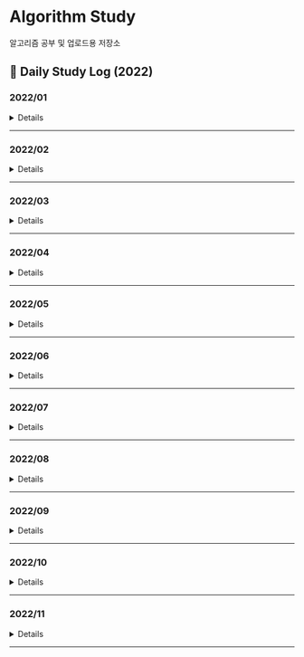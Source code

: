 # Algorithm Study
알고리즘 공부 및 업로드용 저장소

## 📖 Daily Study Log (2022)

### 2022/01
<details value="Details">
<summary>Details</summary>
<div markdown="1">

  |Date|#|Title|Solution|Remarks|
  |:---:|:---:|:---:|:---:|:---:|
  |22/01/01|PG|[여행경로](https://github.com/clap-0/algorithm_study/blob/main/Sources/Programmers/%EC%97%AC%ED%96%89%EA%B2%BD%EB%A1%9C.cpp)|DFS||
  |22/01/02|BOJ 2470|[두 용액](https://github.com/clap-0/algorithm_study/blob/main/Sources/BOJ/2470_%EB%91%90%EC%9A%A9%EC%95%A1.cpp)|이분탐색/투포인터||
  |22/01/03|BOJ 1939|[중량제한](https://github.com/clap-0/algorithm_study/blob/main/Sources/BOJ/1939_%EC%A4%91%EB%9F%89%EC%A0%9C%ED%95%9C.cpp)|다익스트라|유니온파인드 알고리즘으로도 해결 가능|
  |22/01/04|BOJ 3020|[개똥벌레](https://github.com/clap-0/algorithm_study/blob/main/Sources/BOJ/3020_%EA%B0%9C%EB%98%A5%EB%B2%8C%EB%A0%88.cpp)|구간합||
  |22/01/05|BOJ 12015|[가장 긴 증가하는 부분 수열 2](https://github.com/clap-0/algorithm_study/blob/main/Sources/BOJ/12015_%EA%B0%80%EC%9E%A5%EA%B8%B4%EC%A6%9D%EA%B0%80%ED%95%98%EB%8A%94%EB%B6%80%EB%B6%84%EC%88%98%EC%97%B42.cpp)|이분탐색||
  |22/01/06|BOJ 16564|[히오스 프로게이머](https://github.com/clap-0/algorithm_study/blob/main/Sources/BOJ/16564_%ED%9E%88%EC%98%A4%EC%8A%A4%ED%94%84%EB%A1%9C%EA%B2%8C%EC%9D%B4%EB%A8%B8.cpp)|이분탐색||
  |22/01/07|BOJ 3079|[입국심사](https://github.com/clap-0/algorithm_study/blob/main/Sources/BOJ/3079_%EC%9E%85%EA%B5%AD%EC%8B%AC%EC%82%AC.cpp)|이분탐색||
  |22/01/08|PG|[입국심사](https://github.com/clap-0/algorithm_study/blob/main/Sources/Programmers/%EC%9E%85%EA%B5%AD%EC%8B%AC%EC%82%AC.cpp)|이분탐색||
  |22/01/09|BOJ 1072|[게임](https://github.com/clap-0/algorithm_study/blob/main/Sources/BOJ/1072_%EA%B2%8C%EC%9E%84.cpp)|이분탐색||
  |22/01/10|BOJ 1253|[좋다](https://github.com/clap-0/algorithm_study/blob/main/Sources/BOJ/1253_%EC%A2%8B%EB%8B%A4.cpp)|투포인터||
  |22/01/11|BOJ 2022|[사다리](https://github.com/clap-0/algorithm_study/blob/main/Sources/BOJ/2022_%EC%82%AC%EB%8B%A4%EB%A6%AC.cpp)|이분탐색||
  |22/01/12|BOJ 3896|[소수 사이 수열](https://github.com/clap-0/algorithm_study/blob/main/Sources/BOJ/3896_%EC%86%8C%EC%88%98%EC%82%AC%EC%9D%B4%EC%88%98%EC%97%B4.cpp)|소수판별/이분탐색||
  |22/01/13|BOJ 2866|[문자열 잘라내기](https://github.com/clap-0/algorithm_study/blob/main/Sources/BOJ/2866_%EB%AC%B8%EC%9E%90%EC%97%B4%EC%9E%98%EB%9D%BC%EB%82%B4%EA%B8%B0.cpp)|정렬/문자열||
  |22/01/14|BOJ 11687|[팩토리얼 0의 개수](https://github.com/clap-0/algorithm_study/blob/main/Sources/BOJ/11687_%ED%8C%A9%ED%86%A0%EB%A6%AC%EC%96%BC0%EC%9D%98%EA%B0%9C%EC%88%98.cpp)|이분탐색/수학||
  |22/01/15|BOJ 18114|[블랙 프라이데이](https://github.com/clap-0/algorithm_study/blob/main/Sources/BOJ/18114_%EB%B8%94%EB%9E%99%ED%94%84%EB%9D%BC%EC%9D%B4%EB%8D%B0%EC%9D%B4.cpp)|이분탐색/브루트포스||
  |22/01/16|BOJ 9024|[두 수의 합](https://github.com/clap-0/algorithm_study/blob/main/Sources/BOJ/9024_%EB%91%90%EC%88%98%EC%9D%98%ED%95%A9.cpp)|투포인터||
  |22/01/17|BOJ 17179|[케이크 자르기](https://github.com/clap-0/algorithm_study/blob/main/Sources/BOJ/17179_%EC%BC%80%EC%9D%B4%ED%81%AC%EC%9E%90%EB%A5%B4%EA%B8%B0.cpp)|이분탐색/그리디||
  |22/01/18|BOJ 5710|[전기 요금](https://github.com/clap-0/algorithm_study/blob/main/Sources/BOJ/5710_%EC%A0%84%EA%B8%B0%EC%9A%94%EA%B8%88.cpp)|이분탐색/수학||
  |22/01/19|BOJ 14746|[Closest Pair](https://github.com/clap-0/algorithm_study/blob/main/Sources/BOJ/14746_ClosestPair.cpp)|투포인터||
  |22/01/20|PG|[징검다리](https://github.com/clap-0/algorithm_study/blob/main/Sources/Programmers/%EC%A7%95%EA%B2%80%EB%8B%A4%EB%A6%AC.cpp)|이분탐색/그리디|BOJ 17179와 유사한 문제|
  |22/01/21|PG|[가장 먼 노드](https://github.com/clap-0/algorithm_study/blob/main/Sources/Programmers/%EA%B0%80%EC%9E%A5%EB%A8%BC%EB%85%B8%EB%93%9C.cpp)|그래프/BFS||
  |22/01/22|BOJ 14716|[현수막](https://github.com/clap-0/algorithm_study/blob/main/Sources/BOJ/14716_%ED%98%84%EC%88%98%EB%A7%89.cpp)|DFS||
  |22/01/23|BOJ 2668|[숫자고르기](https://github.com/clap-0/algorithm_study/blob/main/Sources/BOJ/2668_%EC%88%AB%EC%9E%90%EA%B3%A0%EB%A5%B4%EA%B8%B0.cpp)|그래프/DFS|DFS로 사이클찾기|
  |22/01/24|PG|[순위](https://github.com/clap-0/algorithm_study/blob/main/Sources/Programmers/%EC%88%9C%EC%9C%84.cpp)|플로이드||
  |22/01/25|BOJ 1806|[부분합](https://github.com/clap-0/algorithm_study/blob/main/Sources/BOJ/1806_%EB%B6%80%EB%B6%84%ED%95%A9.cpp)|투포인터||
  |22/01/26|BOJ 19598|[최소 회의실 개수](https://github.com/clap-0/algorithm_study/blob/main/Sources/BOJ/19598_%EC%B5%9C%EC%86%8C%ED%9A%8C%EC%9D%98%EC%8B%A4%EA%B0%9C%EC%88%98.cpp)|그리디/우선순위큐||
  |22/01/27|BOJ 19640|[화장실의 규칙](https://github.com/clap-0/algorithm_study/blob/main/Sources/BOJ/19640_%ED%99%94%EC%9E%A5%EC%8B%A4%EC%9D%98%EA%B7%9C%EC%B9%99.cpp)|우선순위큐||
  |22/01/28|BOJ 22252|[정보 상인 호석](https://github.com/clap-0/algorithm_study/blob/main/Sources/BOJ/22252_%EC%A0%95%EB%B3%B4%EC%83%81%EC%9D%B8%ED%98%B8%EC%84%9D.cpp)|우선순위큐/해시||
  |22/01/29|BOJ 13975|[파일 합치기3](https://github.com/clap-0/algorithm_study/blob/main/Sources/BOJ/13975_%ED%8C%8C%EC%9D%BC%ED%95%A9%EC%B9%98%EA%B8%B03.cpp)|그리디/우선순위큐||
  |22/01/30|BOJ 14698|[전생했더니 슬라임 연구자였던 건에 대하여 (Hard)](https://github.com/clap-0/algorithm_study/blob/main/Sources/BOJ/14698_%EC%A0%84%EC%83%9D%ED%96%88%EB%8D%94%EB%8B%88%EC%8A%AC%EB%9D%BC%EC%9E%84%20%EC%97%B0%EA%B5%AC%EC%9E%90%EC%98%80%EB%8D%98%EA%B1%B4%EC%97%90%EB%8C%80%ED%95%98%EC%97%AC(Hard).cpp)|그리디/우선순위큐||
  |22/01/31|BOJ 14888|[연산자 끼워넣기](https://github.com/clap-0/algorithm_study/blob/main/Sources/BOJ/14888_%EC%97%B0%EC%82%B0%EC%9E%90%EB%81%BC%EC%9B%8C%EB%84%A3%EA%B8%B0.cpp)|브루트포스/백트래킹||

</div>
</details>

---

### 2022/02
<details value="Details">
  <summary>Details</summary>
  <div markdown="1">
    
  |Date|#|Title|Solution|Remarks|
  |:---:|:---:|:---:|:---:|:---:|
  |22/02/01|BOJ 2502|[떡 먹는 호랑이](https://github.com/clap-0/algorithm_study/blob/main/Sources/BOJ/2502_%EB%96%A1%EB%A8%B9%EB%8A%94%ED%98%B8%EB%9E%91%EC%9D%B4.cpp)|브루트포스||
  |22/02/02|BOJ 19638|[센티와 마법의 뿅망치](https://github.com/clap-0/algorithm_study/blob/main/Sources/BOJ/19638_%EC%84%BC%ED%8B%B0%EC%99%80%EB%A7%88%EB%B2%95%EC%9D%98%EB%BF%85%EB%A7%9D%EC%B9%98.cpp)|우선순위큐||
  |22/02/03|PG|[이중우선순위큐](https://github.com/clap-0/algorithm_study/blob/main/Sources/Programmers/%EC%9D%B4%EC%A4%91%EC%9A%B0%EC%84%A0%EC%88%9C%EC%9C%84%ED%81%90.cpp)|우선순위큐||
  |22/02/04|PG|[소수 찾기](https://github.com/clap-0/algorithm_study/blob/main/Sources/Programmers/%EC%86%8C%EC%88%98%EC%B0%BE%EA%B8%B0.cpp)|브루트포스/소수판별||
  |22/02/05|BOJ 1041|[주사위](https://github.com/clap-0/algorithm_study/blob/main/Sources/BOJ/1041_%EC%A3%BC%EC%82%AC%EC%9C%84.cpp)|수학/그리디||
  |22/02/06|BOJ 12904|[A와 B](https://github.com/clap-0/algorithm_study/blob/main/Sources/BOJ/12904_A%EC%99%80B.cpp)|그리디||
  |22/02/07|BOJ 6087|[레이저 통신](https://github.com/clap-0/algorithm_study/blob/main/Sources/BOJ/6087_%EB%A0%88%EC%9D%B4%EC%A0%80%ED%86%B5%EC%8B%A0.cpp)|다익스트라||
  |22/02/08|BOJ 2042|[구간 합 구하기](https://github.com/clap-0/algorithm_study/blob/main/Sources/BOJ/2042_%EA%B5%AC%EA%B0%84%ED%95%A9%EA%B5%AC%ED%95%98%EA%B8%B0.cpp)|세그먼트 트리/펜윅 트리|*Updated*|
  |22/02/09|BOJ 15824|[너 봄에는 캡사이신이 맛있단다](https://github.com/clap-0/algorithm_study/blob/main/Sources/BOJ/15824_%EB%84%88%EB%B4%84%EC%97%90%EB%8A%94%EC%BA%A1%EC%82%AC%EC%9D%B4%EC%8B%A0%EC%9D%B4%EB%A7%9B%EC%9E%88%EB%8B%A8%EB%8B%A4.cpp)|수학/분할정복|⭐|
  |22/02/10|BOJ 1325|[효율적인 해킹](https://github.com/clap-0/algorithm_study/blob/main/Sources/BOJ/1325_%ED%9A%A8%EC%9C%A8%EC%A0%81%EC%9D%B8%ED%95%B4%ED%82%B9.cpp)|DFS||
  |22/02/11|BOJ 5430|[AC](https://github.com/clap-0/algorithm_study/blob/main/Sources/BOJ/5430_AC.cpp)|구현/덱||
  |22/02/12|BOJ 3015|[오아시스 재결합](https://github.com/clap-0/algorithm_study/blob/main/Sources/BOJ/3015_%EC%98%A4%EC%95%84%EC%8B%9C%EC%8A%A4%EC%9E%AC%EA%B2%B0%ED%95%A9.cpp)|스택||
  |22/02/13|BOJ 2170|[선 긋기](https://github.com/clap-0/algorithm_study/blob/main/Sources/BOJ/2170_%EC%84%A0%EA%B8%8B%EA%B8%B0.cpp)|스위핑/정렬||
  |22/02/14|BOJ 13334|[철로](https://github.com/clap-0/algorithm_study/blob/main/Sources/BOJ/13334_%EC%B2%A0%EB%A1%9C.cpp)|스위핑/우선순위큐||
  |22/02/15|BOJ 17619|[개구리 점프](https://github.com/clap-0/algorithm_study/blob/main/Sources/BOJ/17619_%EA%B0%9C%EA%B5%AC%EB%A6%AC%EC%A0%90%ED%94%84.cpp)|스위핑/유니온파인드||
  |22/02/16|BOJ 15922|[아우으 우아으이야!!](https://github.com/clap-0/algorithm_study/blob/main/Sources/BOJ/15922_%EC%95%84%EC%9A%B0%EC%9C%BC%EC%9A%B0%EC%95%84%EC%9C%BC%EC%9D%B4%EC%95%BC!!.cpp)|스위핑||
  |22/02/17|BOJ 1758|[알바생 강호](https://github.com/clap-0/algorithm_study/blob/main/Sources/BOJ/1758_%EC%95%8C%EB%B0%94%EC%83%9D%EA%B0%95%ED%98%B8.cpp)|그리디||
  |22/02/18|BOJ 2836|[수상 택시](https://github.com/clap-0/algorithm_study/blob/main/Sources/BOJ/2836_%EC%88%98%EC%83%81%ED%83%9D%EC%8B%9C.cpp)|스위핑||
  |22/02/19|BOJ 1448|[삼각형 만들기](https://github.com/clap-0/algorithm_study/blob/main/Sources/BOJ/1448_%EC%82%BC%EA%B0%81%ED%98%95%EB%A7%8C%EB%93%A4%EA%B8%B0.cpp)|그리디/수학||
  |22/02/20|BOJ 5419|[북서풍](https://github.com/clap-0/algorithm_study/blob/main/Sources/BOJ/5419_%EB%B6%81%EC%84%9C%ED%92%8D.cpp)|스위핑/펜윅트리||
  |22/02/21|BOJ 2011|[암호코드](https://github.com/clap-0/algorithm_study/blob/main/Sources/BOJ/2011_%EC%95%94%ED%98%B8%EC%BD%94%EB%93%9C.cpp)|DP||
  |22/02/22|BOJ 2533|[사회망 서비스(SNS)](https://github.com/clap-0/algorithm_study/blob/main/Sources/BOJ/2533_%EC%82%AC%ED%9A%8C%EB%A7%9D%EC%84%9C%EB%B9%84%EC%8A%A4(SNS).cpp)|DP/DFS||
  |22/02/23|BOJ 15989|[1, 2, 3 더하기 4](https://github.com/clap-0/algorithm_study/blob/main/Sources/BOJ/15989_1%2C2%2C3%EB%8D%94%ED%95%98%EA%B8%B04.cpp)|DP||
  |22/02/24|BOJ 2655|[가장높은탑쌓기](https://github.com/clap-0/algorithm_study/blob/main/Sources/BOJ/2655_%EA%B0%80%EC%9E%A5%EB%86%92%EC%9D%80%ED%83%91%EC%8C%93%EA%B8%B0.cpp)|DP||
  |22/02/25|BOJ 2306|[유전자](https://github.com/clap-0/algorithm_study/blob/main/Sources/BOJ/2306_%EC%9C%A0%EC%A0%84%EC%9E%90.cpp)|DP||
  |22/02/26|BOJ 12996|[Acka](https://github.com/clap-0/algorithm_study/blob/main/Sources/BOJ/12996_Acka.cpp)|DP||
  |22/02/27|BOJ 1958|[LCS 3](https://github.com/clap-0/algorithm_study/blob/main/Sources/BOJ/1958_LCS3.cpp)|DP/문자열||
  |22/02/28|BOJ 2560|[짚신벌레](https://github.com/clap-0/algorithm_study/blob/main/Sources/BOJ/2560_%EC%A7%9A%EC%8B%A0%EB%B2%8C%EB%A0%88.cpp)|DP||
  
  </div>
</details>
  
---

### 2022/03
<details value="Details">
  <summary>Details</summary>
  <div markdown="1">
    
  |Date|#|Title|Solution|Remarks|
  |:--:|:--:|:--:|:--:|:--:|
  |22/03/01|BOJ 7579|[앱](https://github.com/clap-0/algorithm_study/blob/main/Sources/BOJ/7579_%EC%95%B1.cpp)|DP/Knapsack||
  |22/03/02|BOJ 14650|[걷다보니 신천역 삼 (Small)](https://github.com/clap-0/algorithm_study/blob/main/Sources/BOJ/14650_%EA%B1%B7%EB%8B%A4%EB%B3%B4%EB%8B%88%EC%8B%A0%EC%B2%9C%EC%97%AD%EC%82%BC(Small).cpp)|DP||
  |22/03/03|BOJ 2748|[피보나치 수 2](https://github.com/clap-0/algorithm_study/blob/main/Sources/BOJ/2748_%ED%94%BC%EB%B3%B4%EB%82%98%EC%B9%98%EC%88%982.cpp)|DP||
  |22/03/04|BOJ 16432|[떡장수와 호랑이](https://github.com/clap-0/algorithm_study/blob/main/Sources/BOJ/16432_%EB%96%A1%EC%9E%A5%EC%88%98%EC%99%80%ED%98%B8%EB%9E%91%EC%9D%B4.cpp)|DFS||
  |22/03/05|BOJ 2565|[전깃줄](https://github.com/clap-0/algorithm_study/blob/main/Sources/BOJ/2565_%EC%A0%84%EA%B9%83%EC%A4%84.cpp)|DP|LIS|
  |22/03/06|BOJ 14226|[이모티콘](https://github.com/clap-0/algorithm_study/blob/main/Sources/BOJ/14226_%EC%9D%B4%EB%AA%A8%ED%8B%B0%EC%BD%98.cpp)|BFS||
  |22/03/07|BOJ 13398|[연속합 2](https://github.com/clap-0/algorithm_study/blob/main/Sources/BOJ/13398_%EC%97%B0%EC%86%8D%ED%95%A92.cpp)|DP||
  |22/03/08|BOJ 10835|[카드게임](https://github.com/clap-0/algorithm_study/blob/main/Sources/BOJ/10835_%EC%B9%B4%EB%93%9C%EA%B2%8C%EC%9E%84.cpp)|DP||
  |22/03/09|BOJ 2240|[자두나무](https://github.com/clap-0/algorithm_study/blob/main/Sources/BOJ/2240_%EC%9E%90%EB%91%90%EB%82%98%EB%AC%B4.cpp)|DP||
  |22/03/10|BOJ 1720|[타일 코드](https://github.com/clap-0/algorithm_study/blob/main/Sources/BOJ/1720_%ED%83%80%EC%9D%BC%EC%BD%94%EB%93%9C.cpp)|DP||
  |22/03/11|BOJ 11689|[GCD(n, k) = 1](https://github.com/clap-0/algorithm_study/blob/main/Sources/BOJ/11689_GCD(n%2Ck)%3D1.cpp)|수학/소수판별|오일러 파이 함수|
  |22/03/12|BOJ 2295|[세 수의 합](https://github.com/clap-0/algorithm_study/blob/main/Sources/BOJ/2295_%EC%84%B8%EC%88%98%EC%9D%98%ED%95%A9.cpp)|MITM/이분탐색||
  |22/03/13|BOJ 2670|[연속부분최대곱](https://github.com/clap-0/algorithm_study/blob/main/Sources/BOJ/2670_%EC%97%B0%EC%86%8D%EB%B6%80%EB%B6%84%EC%B5%9C%EB%8C%80%EA%B3%B1.cpp)|DP||
  |22/03/14|BOJ 1208|[부분수열의 합 2](https://github.com/clap-0/algorithm_study/blob/main/Sources/BOJ/1208_%EB%B6%80%EB%B6%84%EC%88%98%EC%97%B4%EC%9D%98%ED%95%A92.cpp)|MITM||
  |22/03/15|BOJ 7453|[합이 0인 네 정수](https://github.com/clap-0/algorithm_study/blob/main/Sources/BOJ/7453_%ED%95%A9%EC%9D%B40%EC%9D%B8%EB%84%A4%EC%A0%95%EC%88%98.cpp)|MITM/이분탐색||
  |22/03/16|BOJ 11758|[CCW](https://github.com/clap-0/algorithm_study/blob/main/Sources/BOJ/11758_CCW.cpp)|기하학|CCW|
  |-|BOJ 2166|[다각형의 면적](https://github.com/clap-0/algorithm_study/blob/main/Sources/BOJ/2166_%EB%8B%A4%EA%B0%81%ED%98%95%EC%9D%98%EB%A9%B4%EC%A0%81.cpp)|기하학/다각형의 넓이|CCW|
  |22/03/17|BOJ 17386|[선분 교차 1](https://github.com/clap-0/algorithm_study/blob/main/Sources/BOJ/17386_%EC%84%A0%EB%B6%84%EA%B5%90%EC%B0%A81.cpp)|기하학|CCW|
  |22/03/18|BOJ 17387|[선분 교차 2](https://github.com/clap-0/algorithm_study/blob/main/Sources/BOJ/17387_%EC%84%A0%EB%B6%84%EA%B5%90%EC%B0%A82.cpp)|기하학|CCW|
  |22/03/19|BOJ 22953|[도도의 음식 준비](https://github.com/clap-0/algorithm_study/blob/main/Sources/BOJ/22953_%EB%8F%84%EB%8F%84%EC%9D%98%EC%9D%8C%EC%8B%9D%EC%A4%80%EB%B9%84.cpp)|이분탐색/백트래킹|Parametric Search|
  |22/03/20|BOJ 12738|[가장 긴 증가하는 부분 수열 3](https://github.com/clap-0/algorithm_study/blob/main/Sources/BOJ/12738_%EA%B0%80%EC%9E%A5%EA%B8%B4%EC%A6%9D%EA%B0%80%ED%95%98%EB%8A%94%EB%B6%80%EB%B6%84%EC%88%98%EC%97%B43.cpp)|이분탐색||
  |22/03/21|BOJ 9466|[텀 프로젝트](https://github.com/clap-0/algorithm_study/blob/main/Sources/BOJ/9466_%ED%85%80%ED%94%84%EB%A1%9C%EC%A0%9D%ED%8A%B8.cpp)|DFS/그래프||
  |22/03/23|BOJ 1644|[소수의 연속합](https://github.com/clap-0/algorithm_study/blob/main/Sources/BOJ/1644_%EC%86%8C%EC%88%98%EC%9D%98%EC%97%B0%EC%86%8D%ED%95%A9.cpp)|소수판별/투포인터||
  |22/03/24|BOJ 1007|[벡터 매칭](https://github.com/clap-0/algorithm_study/blob/main/Sources/BOJ/1007_%EB%B2%A1%ED%84%B0%EB%A7%A4%EC%B9%AD.cpp)|브루트포스/수학||
  |22/03/25|BOJ 2635|[수 이어가기](https://github.com/clap-0/algorithm_study/blob/main/Sources/BOJ/2635_%EC%88%98%EC%9D%B4%EC%96%B4%EA%B0%80%EA%B8%B0.cpp)|브루트포스||
  |22/03/26|BOJ 4673|[셀프 넘버](https://github.com/clap-0/algorithm_study/blob/main/Sources/BOJ/4673_%EC%85%80%ED%94%84%EB%84%98%EB%B2%84.cpp)|브루트포스||
  |22/03/27|BOJ 9527|[1의 개수 세기](https://github.com/clap-0/algorithm_study/blob/main/Sources/BOJ/9527_1%EC%9D%98%EA%B0%9C%EC%88%98%EC%84%B8%EA%B8%B0.cpp)|수학/누적합||
  |22/03/28|BOJ 15652|[N과 M (4)](https://github.com/clap-0/algorithm_study/blob/main/Sources/BOJ/15652_N%EA%B3%BCM(4).cpp)|백트래킹||
  |22/03/29|BOJ 16946|[벽 부수고 이동하기 4](https://github.com/clap-0/algorithm_study/blob/main/Sources/BOJ/16946_%EB%B2%BD%EB%B6%80%EC%88%98%EA%B3%A0%EC%9D%B4%EB%8F%99%ED%95%98%EA%B8%B04.cpp)|유니온파인드/그래프||
  |22/03/30|BOJ 20149|[선분 교차 3](https://github.com/clap-0/algorithm_study/blob/main/Sources/BOJ/20149_%EC%84%A0%EB%B6%84%EA%B5%90%EC%B0%A83.cpp)|기하학|CCW|
  |22/03/31|BOJ 14284|[간선 이어가기 2](https://github.com/clap-0/algorithm_study/blob/main/Sources/BOJ/14284_%EA%B0%84%EC%84%A0%EC%9D%B4%EC%96%B4%EA%B0%80%EA%B8%B02.cpp)|다익스트라||
  
    
  </div>
</details>
  
---

### 2022/04
<details value="Details">
  <summary>Details</summary>
  <div markdown="1">
    
  |Date|#|Title|Solution|Remarks|
  |:--:|:--:|:--:|:--:|:--:|
  |22/04/01|BOJ 1495|[기타리스트](https://github.com/clap-0/algorithm_study/blob/main/Sources/BOJ/1495_%EA%B8%B0%ED%83%80%EB%A6%AC%EC%8A%A4%ED%8A%B8.cpp)|DP||
  |22/04/02|BOJ 1038|[감소하는 수](https://github.com/clap-0/algorithm_study/blob/main/Sources/BOJ/1038_%EA%B0%90%EC%86%8C%ED%95%98%EB%8A%94%EC%88%98.cpp)|브루트포스||
  |22/04/03|BOJ 1662|[압축](https://github.com/clap-0/algorithm_study/blob/main/Sources/BOJ/1662_%EC%95%95%EC%B6%95.cpp)|구현/재귀||
  |22/04/04|BOJ 1507|[궁금한 민호](https://github.com/clap-0/algorithm_study/blob/main/Sources/BOJ/1507_%EA%B6%81%EA%B8%88%ED%95%9C%EB%AF%BC%ED%98%B8.cpp)|플로이드||
  |22/04/05|BOJ 11437|[LCA](https://github.com/clap-0/algorithm_study/blob/main/Sources/BOJ/11437_LCA.cpp)|트리/DP/희소 배열|LCA|
  |22/04/06|BOJ 1761|[정점들의 거리](https://github.com/clap-0/algorithm_study/blob/main/Sources/BOJ/1761_%EC%A0%95%EC%A0%90%EB%93%A4%EC%9D%98%EA%B1%B0%EB%A6%AC.cpp)|트리/DP/희소 배열|LCA|
  |22/04/07|BOJ 11438|[LCA 2](https://github.com/clap-0/algorithm_study/blob/main/Sources/BOJ/11438_LCA2.cpp)|트리/DP/희소 배열|LCA|
  |22/04/08|BOJ 4354|[문자열 제곱](https://github.com/clap-0/algorithm_study/blob/main/Sources/BOJ/4354_%EB%AC%B8%EC%9E%90%EC%97%B4%EC%A0%9C%EA%B3%B1.cpp)|KMP||
  |22/04/09|BOJ 16916|[부분 문자열](https://github.com/clap-0/algorithm_study/blob/main/Sources/BOJ/16916_%EB%B6%80%EB%B6%84%EB%AC%B8%EC%9E%90%EC%97%B4.cpp)|KMP||
  |22/04/10|BOJ 3176|[도로 네트워크](https://github.com/clap-0/algorithm_study/blob/main/Sources/BOJ/3176_%EB%8F%84%EB%A1%9C%EB%84%A4%ED%8A%B8%EC%9B%8C%ED%81%AC.cpp)|트리/DP/희소 배열|LCA|
  |22/04/11|BOJ 1305|[광고](https://github.com/clap-0/algorithm_study/blob/main/Sources/BOJ/1305_%EA%B4%91%EA%B3%A0.cpp)|KMP||
  |22/04/12|BOJ 1774|[우주신과의 교감](https://github.com/clap-0/algorithm_study/blob/main/Sources/BOJ/1774_%EC%9A%B0%EC%A3%BC%EC%8B%A0%EA%B3%BC%EC%9D%98%EA%B5%90%EA%B0%90.cpp)|MST||
  |22/04/13|BOJ 11585|[속타는 저녁 메뉴](https://github.com/clap-0/algorithm_study/blob/main/Sources/BOJ/11585_%EC%86%8D%ED%83%80%EB%8A%94%EC%A0%80%EB%85%81%EB%A9%94%EB%89%B4.cpp)|KMP||
  |22/04/14|BOJ 2230|[수 고르기](https://github.com/clap-0/algorithm_study/blob/main/Sources/BOJ/2230_%EC%88%98%EA%B3%A0%EB%A5%B4%EA%B8%B0.cpp)|투포인터||
  |22/04/15|BOJ 2436|[공약수](https://github.com/clap-0/algorithm_study/blob/main/Sources/BOJ/2436_%EA%B3%B5%EC%95%BD%EC%88%98.cpp)|브루트포스/유클리드 호제법||
  |22/04/16|BOJ 17425|[약수의 합](https://github.com/clap-0/algorithm_study/blob/main/Sources/BOJ/17425_%EC%95%BD%EC%88%98%EC%9D%98%ED%95%A9.cpp)|누적합/에라토스테네스의 체||
  |22/04/17|BOJ 17298|[오큰수](https://github.com/clap-0/algorithm_study/blob/main/Sources/BOJ/17298_%EC%98%A4%ED%81%B0%EC%88%98.cpp)|스택||
  |22/04/18|BOJ 12104|[순환 순열](https://github.com/clap-0/algorithm_study/blob/main/Sources/BOJ/12104_%EC%88%9C%ED%99%98%EC%88%9C%EC%97%B4.cpp)|KMP||
  |22/04/19|BOJ 16900|[이름 정하기](https://github.com/clap-0/algorithm_study/blob/main/Sources/BOJ/16900_%EC%9D%B4%EB%A6%84%EC%A0%95%ED%95%98%EA%B8%B0.cpp)|KMP||
  |22/04/20|BOJ 16570|[앞뒤가 맞는 수열](https://github.com/clap-0/algorithm_study/blob/main/Sources/BOJ/16570_%EC%95%9E%EB%92%A4%EA%B0%80%EB%A7%9E%EB%8A%94%EC%88%98%EC%97%B4.cpp)|KMP||
  |22/04/21|BOJ 1052|[물병](https://github.com/clap-0/algorithm_study/blob/main/Sources/BOJ/1052_%EB%AC%BC%EB%B3%91.cpp)|비트마스킹/그리디||
  |22/04/22|BOJ 10973|[이전 순열](https://github.com/clap-0/algorithm_study/blob/main/Sources/BOJ/10973_%EC%9D%B4%EC%A0%84%EC%88%9C%EC%97%B4.cpp)|구현||
  |22/04/23|BOJ 17413|[단어 뒤집기 2](https://github.com/clap-0/algorithm_study/blob/main/Sources/BOJ/17413_%EB%8B%A8%EC%96%B4%EB%92%A4%EC%A7%91%EA%B8%B02.cpp)|구현/스택||
  |22/04/24|BOJ 18111|[마인크래프트](https://github.com/clap-0/algorithm_study/blob/main/Sources/BOJ/18111_%EB%A7%88%EC%9D%B8%ED%81%AC%EB%9E%98%ED%94%84%ED%8A%B8.cpp)|구현/누적합||
  |22/04/25|BOJ 2902|[KMP는 왜 KMP일까?](https://github.com/clap-0/algorithm_study/blob/main/Sources/BOJ/2902_KMP%EB%8A%94%EC%99%9CKMP%EC%9D%BC%EA%B9%8C%3F.cpp)|구현||
  |22/04/26|BOJ 2581|[소수](https://github.com/clap-0/algorithm_study/blob/main/Sources/BOJ/2581_%EC%86%8C%EC%88%98.cpp)|소수판별||
  |22/04/27|BOJ 10926|[??!](https://github.com/clap-0/algorithm_study/blob/main/Sources/BOJ/10926_%3F%3F!.cpp)|구현||
  |22/04/28|BOJ 1063|[킹](https://github.com/clap-0/algorithm_study/blob/main/Sources/BOJ/1063_%ED%82%B9.cpp)|구현||
  |22/04/29|BOJ 2098|[외판원 순회](https://github.com/clap-0/algorithm_study/blob/main/Sources/BOJ/2098_%EC%99%B8%ED%8C%90%EC%9B%90%EC%88%9C%ED%9A%8C.cpp)|DP/비트마스킹||
  |22/04/30|BOJ 1562|[계단 수](https://github.com/clap-0/algorithm_study/blob/main/Sources/BOJ/1562_%EA%B3%84%EB%8B%A8%EC%88%98.cpp)|DP/비트마스킹||
    
  </div>
</details>

---

### 2022/05
<details value="Details">
  <summary>Details</summary>
  <div markdown="1">
    
  |Date|#|Title|Solution|Remarks|
  |:--:|:--:|:--:|:--:|:--:|
  |22/05/01|BOJ 15658|[연산자 끼워넣기 (2)](https://github.com/clap-0/algorithm_study/blob/main/Sources/BOJ/15658_%EC%97%B0%EC%82%B0%EC%9E%90%EB%81%BC%EC%9B%8C%EB%84%A3%EA%B8%B0(2).cpp)|구현/백트래킹||
  |22/05/02|BOJ 1102|[발전소](https://github.com/clap-0/algorithm_study/blob/main/Sources/BOJ/1102_%EB%B0%9C%EC%A0%84%EC%86%8C.cpp)|DP/비트마스킹||
  |22/05/03|BOJ 1029|[그림 교환](https://github.com/clap-0/algorithm_study/blob/main/Sources/BOJ/1029_%EA%B7%B8%EB%A6%BC%EA%B5%90%ED%99%98.cpp)|DP/비트마스킹||
  |22/05/04|BOJ 16991|[외판원 순회 3](https://github.com/clap-0/algorithm_study/blob/main/Sources/BOJ/16991_%EC%99%B8%ED%8C%90%EC%9B%90%EC%88%9C%ED%9A%8C3.cpp)|DP/비트마스킹||
  |22/05/05|BOJ 2320|[끝말잇기](https://github.com/clap-0/algorithm_study/blob/main/Sources/BOJ/2320_%EB%81%9D%EB%A7%90%EC%9E%87%EA%B8%B0.cpp)|DP/비트마스킹||
  |22/05/06|BOJ 1918|[후위 표기식](https://github.com/clap-0/algorithm_study/blob/main/Sources/BOJ/1918_%ED%9B%84%EC%9C%84%ED%91%9C%EA%B8%B0%EC%8B%9D.cpp)|스택||
  |22/05/07|BOJ 11444|[피보나치 수 6](https://github.com/clap-0/algorithm_study/blob/main/Sources/BOJ/11444_%ED%94%BC%EB%B3%B4%EB%82%98%EC%B9%98%EC%88%986.cpp)|수학/분할정복||
  |22/05/08|BOJ 2156|[포도주 시식](https://github.com/clap-0/algorithm_study/blob/main/Sources/BOJ/2156_%ED%8F%AC%EB%8F%84%EC%A3%BC%EC%8B%9C%EC%8B%9D.cpp)|DP||
  |22/05/09|BOJ 15657|[N과 M (8)](https://github.com/clap-0/algorithm_study/blob/main/Sources/BOJ/15657_N%EA%B3%BCM(8).cpp)|백트래킹||
  |22/05/10|BOJ 15663|[N과 M (9)](https://github.com/clap-0/algorithm_study/blob/main/Sources/BOJ/15663_N%EA%B3%BCM(9).cpp)|백트래킹||
  |22/05/11|BOJ 15666|[N과 M (12)](https://github.com/clap-0/algorithm_study/blob/main/Sources/BOJ/15666_N%EA%B3%BCM(12).cpp)|백트래킹||
  |22/05/12|BOJ 1311|[할 일 정하기 1](https://github.com/clap-0/algorithm_study/blob/main/Sources/BOJ/1311_%ED%95%A0%EC%9D%BC%EC%A0%95%ED%95%98%EA%B8%B01.cpp)|DP/비트마스킹||
  |22/05/13|BOJ 1043|[거짓말](https://github.com/clap-0/algorithm_study/blob/main/Sources/BOJ/1043_%EA%B1%B0%EC%A7%93%EB%A7%90.cpp)|유니온파인드||
  |22/05/14|BOJ 18870|[좌표 압축](https://github.com/clap-0/algorithm_study/blob/main/Sources/BOJ/18870_%EC%A2%8C%ED%91%9C%EC%95%95%EC%B6%95.cpp)|정렬/좌표압축||
  |22/05/15|BOJ 1676|[팩토리얼 0의 개수](https://github.com/clap-0/algorithm_study/blob/main/Sources/BOJ/1676_%ED%8C%A9%ED%86%A0%EB%A6%AC%EC%96%BC0%EC%9D%98%EA%B0%9C%EC%88%98.cpp)|수학||
  |22/05/16|BOJ 5525|[IOIOI](https://github.com/clap-0/algorithm_study/blob/main/Sources/BOJ/5525_IOIOI.cpp)|구현||
  |22/05/17|BOJ 17352|[여러분의 다리가 되어 드리겠습니다!](https://github.com/clap-0/algorithm_study/blob/main/Sources/BOJ/17352_%EC%97%AC%EB%9F%AC%EB%B6%84%EC%9D%98%EB%8B%A4%EB%A6%AC%EA%B0%80%EB%90%98%EC%96%B4%EB%93%9C%EB%A6%AC%EA%B2%A0%EC%8A%B5%EB%8B%88%EB%8B%A4!.cpp)|유니온파인드||
  |22/05/18|BOJ 9372|[상근이의 여행](https://github.com/clap-0/algorithm_study/blob/main/Sources/BOJ/9372_%EC%83%81%EA%B7%BC%EC%9D%B4%EC%9D%98%EC%97%AC%ED%96%89.cpp)|트리||
  |22/05/19|BOJ 2580|[스도쿠](https://github.com/clap-0/algorithm_study/blob/main/Sources/BOJ/2580_%EC%8A%A4%EB%8F%84%EC%BF%A0.cpp)|백트래킹||
  |22/05/20|BOJ 9934|[완전 이진 트리](https://github.com/clap-0/algorithm_study/blob/main/Sources/BOJ/9934_%EC%99%84%EC%A0%84%EC%9D%B4%EC%A7%84%ED%8A%B8%EB%A6%AC.cpp)|트리/재귀||
  |22/05/21|BOJ 2250|[트리의 높이와 너비](https://github.com/clap-0/algorithm_study/blob/main/Sources/BOJ/2250_%ED%8A%B8%EB%A6%AC%EC%9D%98%EB%86%92%EC%9D%B4%EC%99%80%EB%84%88%EB%B9%84.cpp)|트리/DFS||
  |22/05/22|BOJ 3584|[가장 가까운 공통 조상](https://github.com/clap-0/algorithm_study/blob/main/Sources/BOJ/3584_%EA%B0%80%EC%9E%A5%EA%B0%80%EA%B9%8C%EC%9A%B4%EA%B3%B5%ED%86%B5%EC%A1%B0%EC%83%81.cpp)|트리/DP/희소배열|LCA|
  |22/05/23|BOJ 4256|[트리](https://github.com/clap-0/algorithm_study/blob/main/Sources/BOJ/4256_%ED%8A%B8%EB%A6%AC.cpp)|트리/재귀/분할정복||
  |22/05/24|BOJ 13325|[이진 트리](https://github.com/clap-0/algorithm_study/blob/main/Sources/BOJ/13325_%EC%9D%B4%EC%A7%84%ED%8A%B8%EB%A6%AC.cpp)|트리/DFS||
  |22/05/25|BOJ 2957|[이진 탐색 트리](https://github.com/clap-0/algorithm_study/blob/main/Sources/BOJ/2957_%EC%9D%B4%EC%A7%84%ED%83%90%EC%83%89%ED%8A%B8%EB%A6%AC.cpp)|트리/맵||
  |22/05/26|BOJ 20364|[부동산 다툼](https://github.com/clap-0/algorithm_study/blob/main/Sources/BOJ/20364_%EB%B6%80%EB%8F%99%EC%82%B0%EB%8B%A4%ED%88%BC.cpp)|트리||
  |22/05/27|BOJ 3665|[최종 순위](https://github.com/clap-0/algorithm_study/blob/main/Sources/BOJ/3665_%EC%B5%9C%EC%A2%85%EC%88%9C%EC%9C%84.cpp)|위상정렬/그래프||
  |22/05/28|BOJ 2004|[조합 0의 개수](https://github.com/clap-0/algorithm_study/blob/main/Sources/BOJ/2004_%EC%A1%B0%ED%95%A90%EC%9D%98%EA%B0%9C%EC%88%98.cpp)|수학/정수론||
  |22/05/29|BOJ 1535|[안녕](https://github.com/clap-0/algorithm_study/blob/main/Sources/BOJ/1535_%EC%95%88%EB%85%95.cpp)|DP|Knapsack Problem|
  |22/05/30|BOJ 1431|[시리얼 번호](https://github.com/clap-0/algorithm_study/blob/main/Sources/BOJ/1431_%EC%8B%9C%EB%A6%AC%EC%96%BC%EB%B2%88%ED%98%B8.cpp)|정렬||
  |22/05/31|BOJ 1707|[이분 그래프](https://github.com/clap-0/algorithm_study/blob/main/Sources/BOJ/1707_%EC%9D%B4%EB%B6%84%EA%B7%B8%EB%9E%98%ED%94%84.cpp)|BFS||
  
    
  </div>
</details>

---

### 2022/06
<details value="Details">
  <summary>Details</summary>
  <div markdown="1">
    
  |Date|#|Title|Solution|Remarks|
  |:--:|:--:|:--:|:--:|:--:|
  |22/06/01|BOJ 13023|[ABCDE](https://github.com/clap-0/algorithm_study/blob/main/Sources/BOJ/13023_ABCDE.cpp)|DFS||
  |22/06/02|BOJ 22352|[항체 인식](https://github.com/clap-0/algorithm_study/blob/main/Sources/BOJ/22352_%ED%95%AD%EC%B2%B4%EC%9D%B8%EC%8B%9D.cpp)|DFS||
  |22/06/03|BOJ 11123|[양 한마리... 양 두마리...](https://github.com/clap-0/algorithm_study/blob/main/Sources/BOJ/11123_%EC%96%91%ED%95%9C%EB%A7%88%EB%A6%AC...%EC%96%91%EB%91%90%EB%A7%88%EB%A6%AC....cpp)|DFS||
  |22/06/04|BOJ 13265|[색칠하기](https://github.com/clap-0/algorithm_study/blob/main/Sources/BOJ/13265_%EC%83%89%EC%B9%A0%ED%95%98%EA%B8%B0.cpp)|BFS||
  |22/06/05|BOJ 1245|[농장 관리](https://github.com/clap-0/algorithm_study/blob/main/Sources/BOJ/1245_%EB%86%8D%EC%9E%A5%EA%B4%80%EB%A6%AC.cpp)|DFS||
  |22/06/06|BOJ 24479|[알고리즘 수업 - 깊이 우선 탐색 1](https://github.com/clap-0/algorithm_study/blob/main/Sources/BOJ/24479_%EC%95%8C%EA%B3%A0%EB%A6%AC%EC%A6%98%EC%88%98%EC%97%85-%EA%B9%8A%EC%9D%B4%EC%9A%B0%EC%84%A0%ED%83%90%EC%83%891.cpp)|DFS||
  |22/06/07|BOJ 17836|[공주님을 구해라!](https://github.com/clap-0/algorithm_study/blob/main/Sources/BOJ/17836_%EA%B3%B5%EC%A3%BC%EB%8B%98%EC%9D%84%EA%B5%AC%ED%95%B4%EB%9D%BC!.cpp)|BFS||
  |22/06/08|BOJ 2573|[빙산](https://github.com/clap-0/algorithm_study/blob/main/Sources/BOJ/2573_%EB%B9%99%EC%82%B0.cpp)|DFS||
  |22/06/09|BOJ 7511|[소셜 네트워킹 어플리케이션](https://github.com/clap-0/algorithm_study/blob/main/Sources/BOJ/7511_%EC%86%8C%EC%85%9C%EB%84%A4%ED%8A%B8%EC%9B%8C%ED%82%B9%EC%96%B4%ED%94%8C%EB%A6%AC%EC%BC%80%EC%9D%B4%EC%85%98.cpp)|유니온파인드||
  |22/06/10|BOJ 25285|[심준의 병역판정검사](https://github.com/clap-0/algorithm_study/blob/main/Sources/BOJ/25285_%EC%8B%AC%EC%A4%80%EC%9D%98%EB%B3%91%EC%97%AD%ED%8C%90%EC%A0%95%EA%B2%80%EC%82%AC.cpp)|구현/많은 조건 분기||
  |-|BOJ 25286|[11월 11일](https://github.com/clap-0/algorithm_study/blob/main/Sources/BOJ/25286_11%EC%9B%9411%EC%9D%BC.cpp)|구현||
  |-|BOJ 25287|[순열 정렬](https://github.com/clap-0/algorithm_study/blob/main/Sources/BOJ/25287_%EC%88%9C%EC%97%B4%EC%A0%95%EB%A0%AC.cpp)|그리디||
  |-|BOJ 25288|[영어 시험](https://github.com/clap-0/algorithm_study/blob/main/Sources/BOJ/25288_%EC%98%81%EC%96%B4%EC%8B%9C%ED%97%98.cpp)|애드혹/구현||
  |22/06/11|BOJ 1032|[명령 프롬프트](https://github.com/clap-0/algorithm_study/blob/main/Sources/BOJ/1032_%EB%AA%85%EB%A0%B9%ED%94%84%EB%A1%AC%ED%94%84%ED%8A%B8.cpp)|구현/문자열||
  |22/06/12|BOJ 12101|[1, 2, 3 더하기 2](https://github.com/clap-0/algorithm_study/blob/main/Sources/BOJ/12101_1%2C2%2C3%EB%8D%94%ED%95%98%EA%B8%B02.cpp)|브루트포스||
  |22/06/13|BOJ 10158|[개미](https://github.com/clap-0/algorithm_study/blob/main/Sources/BOJ/10158_%EA%B0%9C%EB%AF%B8.cpp)|애드혹/수학||
  |22/06/14|BOJ 15904|[UCPC는 무엇의 약자일까?](https://github.com/clap-0/algorithm_study/blob/main/Sources/BOJ/15904_UCPC%EB%8A%94%EB%AC%B4%EC%97%87%EC%9D%98%EC%95%BD%EC%9E%90%EC%9D%BC%EA%B9%8C%3F.cpp)|그리디||
  |22/06/15|BOJ 1106|[호텔](https://github.com/clap-0/algorithm_study/blob/main/Sources/BOJ/1106_%ED%98%B8%ED%85%94.cpp)|DP|Knapsack Problem|
  |22/06/16|BOJ 3067|[Coins](https://github.com/clap-0/algorithm_study/blob/main/Sources/BOJ/3067_Coins.cpp)|DP|Knapsack Problem|
  |22/06/17|BOJ 3933|[라그랑주의 네 제곱수 정리](https://github.com/clap-0/algorithm_study/blob/main/Sources/BOJ/3933_%EB%9D%BC%EA%B7%B8%EB%9E%91%EC%A3%BC%EC%9D%98%EB%84%A4%EC%A0%9C%EA%B3%B1%EC%88%98%EC%A0%95%EB%A6%AC.cpp)|DP|
  |22/06/18|BOJ 14501|[퇴사](https://github.com/clap-0/algorithm_study/blob/main/Sources/BOJ/14501_%ED%87%B4%EC%82%AC.cpp)|DP||
  |22/06/19|BOJ 14494|[다이나믹이 뭐예요?](https://github.com/clap-0/algorithm_study/blob/main/Sources/BOJ/14494_%EB%8B%A4%EC%9D%B4%EB%82%98%EB%AF%B9%EC%9D%B4%EB%AD%90%EC%98%88%EC%9A%94%3F.cpp)|DP||
  |22/06/20|BOJ 1351|[무한 수열](https://github.com/clap-0/algorithm_study/blob/main/Sources/BOJ/1351_%EB%AC%B4%ED%95%9C%EC%88%98%EC%97%B4.cpp)|DP/해시||
  |22/06/21|BOJ 1309|[동물원](https://github.com/clap-0/algorithm_study/blob/main/Sources/BOJ/1309_%EB%8F%99%EB%AC%BC%EC%9B%90.cpp)|DP||
  |22/06/22|BOJ 11058|[크리보드](https://github.com/clap-0/algorithm_study/blob/main/Sources/BOJ/11058_%ED%81%AC%EB%A6%AC%EB%B3%B4%EB%93%9C.cpp)|DP||
  |22/06/23|BOJ 1890|[점프](https://github.com/clap-0/algorithm_study/blob/main/Sources/BOJ/1890_%EC%A0%90%ED%94%84.cpp)|DP||
  |22/06/24|BOJ 2410|[2의 멱수의 합](https://github.com/clap-0/algorithm_study/blob/main/Sources/BOJ/2410_2%EC%9D%98%EB%A9%B1%EC%88%98%EC%9D%98%ED%95%A9.cpp)|DP||
  |22/06/25|BOJ 11048|[이동하기](https://github.com/clap-0/algorithm_study/blob/main/Sources/BOJ/11048_%EC%9D%B4%EB%8F%99%ED%95%98%EA%B8%B0.cpp)|DP||
  |22/06/26|BOJ 9625|[BABBA](https://github.com/clap-0/algorithm_study/blob/main/Sources/BOJ/9625_BABBA.cpp)|DP||
  |22/06/27|BOJ 2501|[약수 구하기](https://github.com/clap-0/algorithm_study/blob/main/Sources/BOJ/2501_%EC%95%BD%EC%88%98%EA%B5%AC%ED%95%98%EA%B8%B0.cpp)|브루트포스||
  |22/06/28|BOJ 25304|[영수증](https://github.com/clap-0/algorithm_study/blob/main/Sources/BOJ/25304_%EC%98%81%EC%88%98%EC%A6%9D.cpp)|수학/구현||
  |-|BOJ 25305|[커트라인](https://github.com/clap-0/algorithm_study/blob/main/Sources/BOJ/25305_%EC%BB%A4%ED%8A%B8%EB%9D%BC%EC%9D%B8.cpp)|구현/정렬||
  |22/06/29|BOJ 22353|[헤이카카오](https://github.com/clap-0/algorithm_study/blob/main/Sources/BOJ/22353_%ED%97%A4%EC%9D%B4%EC%B9%B4%EC%B9%B4%EC%98%A4.cpp)|수학/확률론||
  |22/06/30|BOJ 2743|[단어 길이 재기](https://github.com/clap-0/algorithm_study/blob/main/Sources/BOJ/2743_%EB%8B%A8%EC%96%B4%EA%B8%B8%EC%9D%B4%EC%9E%AC%EA%B8%B0.cpp)|문자열||
    
  </div>
</details>

---

### 2022/07
<details value="Details">
  <summary>Details</summary>
  <div markdown="1">
    
  |Date|#|Title|Solution|Remarks|
  |:--:|:--:|:--:|:--:|:--:|
  |22/07/01|BOJ 14426|[접두사 찾기](https://github.com/clap-0/algorithm_study/blob/main/Sources/BOJ/14426_%EC%A0%91%EB%91%90%EC%82%AC%EC%B0%BE%EA%B8%B0.cpp)|트라이||
  |22/07/02|BOJ 16234|[인구 이동](https://github.com/clap-0/algorithm_study/blob/main/Sources/BOJ/16234_%EC%9D%B8%EA%B5%AC%EC%9D%B4%EB%8F%99.cpp)|BFS/시뮬레이션||
  |22/07/03|BOJ 25319|[Twitch Plays VIIIbit Explorer](https://github.com/clap-0/algorithm_study/blob/main/Sources/BOJ/25319_TwitchPlaysVIIIbitExplorer.cpp)|구현||
  |22/07/04|BOJ 1719|[택배](https://github.com/clap-0/algorithm_study/blob/main/Sources/BOJ/1719_%ED%83%9D%EB%B0%B0.cpp)|플로이드||
  |22/07/05|BOJ 23037|[5의 수난](https://github.com/clap-0/algorithm_study/blob/main/Sources/BOJ/23037_5%EC%9D%98%EC%88%98%EB%82%9C.cpp)|구현/수학||
  |22/07/06|BOJ 2116|[주사위 쌓기](https://github.com/clap-0/algorithm_study/blob/main/Sources/BOJ/2116_%EC%A3%BC%EC%82%AC%EC%9C%84%EC%8C%93%EA%B8%B0.cpp)|브루트포스/구현||
  |22/07/07|BOJ 19538|[루머](https://github.com/clap-0/algorithm_study/blob/main/Sources/BOJ/19538_%EB%A3%A8%EB%A8%B8.cpp)|BFS||
  |22/07/08|BOJ 12886|[돌 그룹](https://github.com/clap-0/algorithm_study/blob/main/Sources/BOJ/12886_%EB%8F%8C%EA%B7%B8%EB%A3%B9.cpp)|BFS||
  |22/07/09|BOJ 3078|[좋은 친구](https://github.com/clap-0/algorithm_study/blob/main/Sources/BOJ/3078_%EC%A2%8B%EC%9D%80%EC%B9%9C%EA%B5%AC.cpp)|큐/슬라이딩 윈도우||
  |22/07/10|BOJ 14923|[미로 탈출](https://github.com/clap-0/algorithm_study/blob/main/Sources/BOJ/14923_%EB%AF%B8%EB%A1%9C%ED%83%88%EC%B6%9C.cpp)|BFS|방문처리 배열의 크기를 늘리지 않고 해결|
  |22/07/11|BOJ 19542|[전단지 돌리기](https://github.com/clap-0/algorithm_study/blob/main/Sources/BOJ/19542_%EC%A0%84%EB%8B%A8%EC%A7%80%EB%8F%8C%EB%A6%AC%EA%B8%B0.cpp)|DFS||
  |22/07/12|BOJ 1963|[소수 경로](https://github.com/clap-0/algorithm_study/blob/main/Sources/BOJ/1963_%EC%86%8C%EC%88%98%EA%B2%BD%EB%A1%9C.cpp)|BFS/소수판별||
  |22/07/13|BOJ 16197|[두 동전](https://github.com/clap-0/algorithm_study/blob/main/Sources/BOJ/16197_%EB%91%90%EB%8F%99%EC%A0%84.cpp)|BFS||
  |22/07/14|BOJ 4179|[불!](https://github.com/clap-0/algorithm_study/blob/main/Sources/BOJ/4179_%EB%B6%88!.cpp)|BFS||
  |22/07/15|BOJ 2754|[학점계산](https://github.com/clap-0/algorithm_study/blob/main/Sources/BOJ/2754_%ED%95%99%EC%A0%90%EA%B3%84%EC%82%B0.cpp)|구현/문자열||
  |22/07/16|BOJ 16120|[PPAP](https://github.com/clap-0/algorithm_study/blob/main/Sources/BOJ/16120_PPAP.cpp)|문자열/그리디/스택||
  |22/07/17|BOJ 16397|[탈출](https://github.com/clap-0/algorithm_study/blob/main/Sources/BOJ/16397_%ED%83%88%EC%B6%9C.cpp)|BFS||
  |22/07/18|BOJ 2248|[이진수 찾기](https://github.com/clap-0/algorithm_study/blob/main/Sources/BOJ/2248_%EC%9D%B4%EC%A7%84%EC%88%98%EC%B0%BE%EA%B8%B0.cpp)|DP||
  |22/07/19|BOJ 11382|[꼬마 정민](https://github.com/clap-0/algorithm_study/blob/main/Sources/BOJ/11382_%EA%BC%AC%EB%A7%88%EC%A0%95%EB%AF%BC.cpp)|수학||
  |22/07/20|BOJ 1965|[상자넣기](https://github.com/clap-0/algorithm_study/blob/main/Sources/BOJ/1965_%EC%83%81%EC%9E%90%EB%84%A3%EA%B8%B0.cpp)|DP||
  |22/07/21|BOJ 2228|[구간 나누기](https://github.com/clap-0/algorithm_study/blob/main/Sources/BOJ/2228_%EA%B5%AC%EA%B0%84%EB%82%98%EB%88%84%EA%B8%B0.cpp)|DP||
  |22/07/22|BOJ 18119|[단어 암기](https://github.com/clap-0/algorithm_study/blob/main/Sources/BOJ/18119_%EB%8B%A8%EC%96%B4%EC%95%94%EA%B8%B0.cpp)|브루트포스/비트마스킹||
  |22/07/23|BOJ 20055|[컨베이어 벨트 위의 로봇](https://github.com/clap-0/algorithm_study/blob/main/Sources/BOJ/20055_%EC%BB%A8%EB%B2%A0%EC%9D%B4%EC%96%B4%EB%B2%A8%ED%8A%B8%EC%9C%84%EC%9D%98%EB%A1%9C%EB%B4%87.cpp)|구현/시뮬레이션||
  |22/07/24|BOJ 18116|[로봇 조립](https://github.com/clap-0/algorithm_study/blob/main/Sources/BOJ/18116_%EB%A1%9C%EB%B4%87%EC%A1%B0%EB%A6%BD.cpp)|유니온파인드||
  |22/07/25|BOJ 1138|[한 줄로 서기](https://github.com/clap-0/algorithm_study/blob/main/Sources/BOJ/1138_%ED%95%9C%EC%A4%84%EB%A1%9C%EC%84%9C%EA%B8%B0.cpp)|구현||
  |22/07/26|BOJ 9519|[졸려](https://github.com/clap-0/algorithm_study/blob/main/Sources/BOJ/9519_%EC%A1%B8%EB%A0%A4.cpp)|구현/시뮬레이션||
  |22/07/27|BOJ 13335|[트럭](https://github.com/clap-0/algorithm_study/blob/main/Sources/BOJ/13335_%ED%8A%B8%EB%9F%AD.cpp)|구현/시뮬레이션/큐||
  |22/07/28|BOJ 2002|[추월](https://github.com/clap-0/algorithm_study/blob/main/Sources/BOJ/2002_%EC%B6%94%EC%9B%94.cpp)|구현/해시||
  |22/07/29|BOJ 13905|[세부](https://github.com/clap-0/algorithm_study/blob/main/Sources/BOJ/13905_%EC%84%B8%EB%B6%80.cpp)|MST/BFS||
  |22/07/30|BOJ 1213|[팰린드롬 만들기](https://github.com/clap-0/algorithm_study/blob/main/Sources/BOJ/1213_%ED%8C%B0%EB%A6%B0%EB%93%9C%EB%A1%AC%EB%A7%8C%EB%93%A4%EA%B8%B0.cpp)|구현||
  |22/07/31|BOJ 2232|[지뢰](https://github.com/clap-0/algorithm_study/blob/main/Sources/BOJ/2232_%EC%A7%80%EB%A2%B0.cpp)|구현/그리디||

  </div>
</details>

---

### 2022/08
<details value="Details">
  <summary>Details</summary>
  <div markdown="1">
    
  |Date|#|Title|Solution|Remarks|
  |:--:|:--:|:--:|:--:|:--:|
  |22/08/01|BOJ 14681|[사분면 고르기](https://github.com/clap-0/algorithm_study/blob/main/Sources/BOJ/14681_%EC%82%AC%EB%B6%84%EB%A9%B4%EA%B3%A0%EB%A5%B4%EA%B8%B0.cpp)|구현||
  |22/08/02|BOJ 1076|[저항](https://github.com/clap-0/algorithm_study/blob/main/Sources/BOJ/1076_%EC%A0%80%ED%95%AD.cpp)|구현||
  |22/08/03|BOJ 1283|[단축키 지정](https://github.com/clap-0/algorithm_study/blob/main/Sources/BOJ/1283_%EB%8B%A8%EC%B6%95%ED%82%A4%EC%A7%80%EC%A0%95.java)|구현|JAVA|
  |22/08/04|BOJ 24391|[귀찮은 해강이](https://github.com/clap-0/algorithm_study/blob/main/Sources/BOJ/24391_%EA%B7%80%EC%B0%AE%EC%9D%80%ED%95%B4%EA%B0%95%EC%9D%B4.java)|유니온파인드|JAVA|
  |22/08/05|BOJ 1244|[스위치 켜고 끄기](https://github.com/clap-0/algorithm_study/blob/main/Sources/BOJ/1244_%EC%8A%A4%EC%9C%84%EC%B9%98%EC%BC%9C%EA%B3%A0%EB%81%84%EA%B8%B0.java)|구현|JAVA|
  |22/08/06|BOJ 8901|[화학 제품](https://github.com/clap-0/algorithm_study/blob/main/Sources/BOJ/8901_%ED%99%94%ED%95%99%EC%A0%9C%ED%92%88.cpp)|구현/그리디||
  |22/08/07|BOJ 1756|[피자 굽기](https://github.com/clap-0/algorithm_study/blob/main/Sources/BOJ/1756_%ED%94%BC%EC%9E%90%EA%B5%BD%EA%B8%B0.java)|구현/이분탐색|JAVA|
  |22/08/08|BOJ 18405|[경쟁적 전염](https://github.com/clap-0/algorithm_study/blob/main/Sources/BOJ/18405_%EA%B2%BD%EC%9F%81%EC%A0%81%EC%A0%84%EC%97%BC.java)|구현/BFS|JAVA|
  |22/08/09|BOJ 2877|[4와 7](https://github.com/clap-0/algorithm_study/blob/main/Sources/BOJ/2877_4%EC%99%807.java)|구현/수학|JAVA|
  |22/08/10|BOJ 1793|[타일링](https://github.com/clap-0/algorithm_study/blob/main/Sources/BOJ/1793_%ED%83%80%EC%9D%BC%EB%A7%81.java)|DP/큰 수 연산|JAVA|
  |22/08/11|BOJ 1360|[되돌리기](https://github.com/clap-0/algorithm_study/blob/main/Sources/BOJ/1360_%EB%90%98%EB%8F%8C%EB%A6%AC%EA%B8%B0.java)|구현/이분탐색|JAVA|
  |22/08/12|BOJ 16678|[모독](https://github.com/clap-0/algorithm_study/blob/main/Sources/BOJ/16678_%EB%AA%A8%EB%8F%85.java)|그리디/정렬|JAVA|
  |22/08/13|BOJ 15925|[욱제는 정치쟁이야!!](https://github.com/clap-0/algorithm_study/blob/main/Sources/BOJ/15925_%EC%9A%B1%EC%A0%9C%EB%8A%94%EC%A0%95%EC%B9%98%EC%9F%81%EC%9D%B4%EC%95%BC!!.java)|구현|JAVA|
  |22/08/14|BOJ 15552|[빠른 A+B](https://github.com/clap-0/algorithm_study/blob/main/Sources/BOJ/15552_%EB%B9%A0%EB%A5%B8A%2BB.cpp)|구현/수학||
  |22/08/15|BOJ 12919|[A와 B 2](https://github.com/clap-0/algorithm_study/blob/main/Sources/BOJ/12919_A%EC%99%80B2.java)|브루트포스/재귀|JAVA|
  |22/08/16|BOJ 1461|[도서관](https://github.com/clap-0/algorithm_study/blob/main/Sources/BOJ/1461_%EB%8F%84%EC%84%9C%EA%B4%80.java)|그리디|JAVA|
  |22/08/17|BOJ 13904|[과제](https://github.com/clap-0/algorithm_study/blob/main/Sources/BOJ/13904_%EA%B3%BC%EC%A0%9C.cpp)|그리디/정렬||
  |22/08/18|BOJ 1083|[소트](https://github.com/clap-0/algorithm_study/blob/main/Sources/BOJ/1083_%EC%86%8C%ED%8A%B8.java)|그리디|JAVA|
  |22/08/19|BOJ 2457|[공주님의 정원](https://github.com/clap-0/algorithm_study/blob/main/Sources/BOJ/2457_%EA%B3%B5%EC%A3%BC%EB%8B%98%EC%9D%98%EC%A0%95%EC%9B%90.cpp)|그리디/정렬||
  |22/08/20|BOJ 6137|[문자열 생성](https://github.com/clap-0/algorithm_study/blob/main/Sources/BOJ/6137_%EB%AC%B8%EC%9E%90%EC%97%B4%EC%83%9D%EC%84%B1.java)|그리디/두포인터|JAVA|
  |22/08/21|BOJ 1105|[팔](https://github.com/clap-0/algorithm_study/blob/main/Sources/BOJ/1105_%ED%8C%94.java)|그리디/수학|JAVA|
  |22/08/22|BOJ 1263|[시간 관리](https://github.com/clap-0/algorithm_study/blob/main/Sources/BOJ/1263_%EC%8B%9C%EA%B0%84%EA%B4%80%EB%A6%AC.cpp)|그리디/정렬||
  |22/08/23|BOJ 13305|[주유소](https://github.com/clap-0/algorithm_study/blob/main/Sources/BOJ/13305_%EC%A3%BC%EC%9C%A0%EC%86%8C.cpp)|그리디||
  |22/08/24|BOJ 4889|[안정적인 문자열](https://github.com/clap-0/algorithm_study/blob/main/Sources/BOJ/4889_%EC%95%88%EC%A0%95%EC%A0%81%EC%9D%B8%EB%AC%B8%EC%9E%90%EC%97%B4.java)|그리디|JAVA|
  |22/08/25|BOJ 1374|[강의실](https://github.com/clap-0/algorithm_study/blob/main/Sources/BOJ/1374_%EA%B0%95%EC%9D%98%EC%8B%A4.java)|그리디/정렬/우선순위큐|JAVA|
  |22/08/26|BOJ 1990|[소수인팰린드롬 ](https://github.com/clap-0/algorithm_study/blob/main/Sources/BOJ/1990_%EC%86%8C%EC%88%98%EC%9D%B8%ED%8C%B0%EB%A6%B0%EB%93%9C%EB%A1%AC.java)|소수판정|JAVA|
  |22/08/27|BOJ 1947|[선물 전달](https://github.com/clap-0/algorithm_study/blob/main/Sources/BOJ/1947_%EC%84%A0%EB%AC%BC%EC%A0%84%EB%8B%AC.java)|수학/DP|JAVA|
  |22/08/28|BOJ 2740|[행렬 곱셈](https://github.com/clap-0/algorithm_study/blob/main/Sources/BOJ/2740_%ED%96%89%EB%A0%AC%EA%B3%B1%EC%85%88.cpp)|구현/수학||
  |22/08/29|BOJ 2448|[별 찍기 - 11](https://github.com/clap-0/algorithm_study/blob/main/Sources/BOJ/2448_%EB%B3%84%EC%B0%8D%EA%B8%B0-11.java)|분할정복/재귀|JAVA|
  |22/08/30|BOJ 1009|[분산처리](https://github.com/clap-0/algorithm_study/blob/main/Sources/BOJ/1009_%EB%B6%84%EC%82%B0%EC%B2%98%EB%A6%AC.java)|수학|JAVA|
  |22/08/31|BOJ 1015|[수열 정렬](https://github.com/clap-0/algorithm_study/blob/main/Sources/BOJ/1015_%EC%88%98%EC%97%B4%EC%A0%95%EB%A0%AC.cpp)|정렬||

  </div>
</details>

---

### 2022/09
<details value="Details">
  <summary>Details</summary>
  <div markdown="1">
    
  |Date|#|Title|Solution|Remarks|
  |:--:|:--:|:--:|:--:|:--:|
  |22/09/01|BOJ 1181|[단어 정렬](https://github.com/clap-0/algorithm_study/blob/main/Sources/BOJ/1181_%EB%8B%A8%EC%96%B4%EC%A0%95%EB%A0%AC.cpp)|정렬||
  |22/09/02|BOJ 6549|[히스토그램에서 가장 큰 직사각형](https://github.com/clap-0/algorithm_study/blob/main/Sources/BOJ/6549_%ED%9E%88%EC%8A%A4%ED%86%A0%EA%B7%B8%EB%9E%A8%EC%97%90%EC%84%9C%EA%B0%80%EC%9E%A5%ED%81%B0%EC%A7%81%EC%82%AC%EA%B0%81%ED%98%95.java)|분할정복/그리디|JAVA|
  |22/09/03|BOJ 8983|[사냥꾼](https://github.com/clap-0/algorithm_study/blob/main/Sources/BOJ/8983_%EC%82%AC%EB%83%A5%EA%BE%BC.cpp)|이분탐색/정렬||
  |22/09/04|BOJ 2878|[캔디캔디](https://github.com/clap-0/algorithm_study/blob/main/Sources/BOJ/2878_%EC%BA%94%EB%94%94%EC%BA%94%EB%94%94.cpp)|그리디/이분탐색/누적합||
  |22/09/05|BOJ 18222|[투에-모스 문자열](https://github.com/clap-0/algorithm_study/blob/main/Sources/BOJ/18222_%ED%88%AC%EC%97%90-%EB%AA%A8%EC%8A%A4%EB%AC%B8%EC%9E%90%EC%97%B4.cpp)|재귀/분할정복||
  |22/09/06|BOJ 5904|[Moo 게임](https://github.com/clap-0/algorithm_study/blob/main/Sources/BOJ/5904_Moo%EA%B2%8C%EC%9E%84.cpp)|재귀/분할정복||
  |22/09/07|BOJ 10816|[숫자 카드 2](https://github.com/clap-0/algorithm_study/blob/main/Sources/BOJ/10816_%EC%88%AB%EC%9E%90%EC%B9%B4%EB%93%9C2.cpp)|정렬/이분탐색||
  |22/09/08|BOJ 1002|[터렛](https://github.com/clap-0/algorithm_study/blob/main/Sources/BOJ/1002_%ED%84%B0%EB%A0%9B.cpp)|수학||
  |22/09/09|BOJ 1264|[모음의 개수](https://github.com/clap-0/algorithm_study/blob/main/Sources/BOJ/1264_%EB%AA%A8%EC%9D%8C%EC%9D%98%EA%B0%9C%EC%88%98.cpp)|구현||
  |22/09/10|BOJ 2083|[럭비 클럽](https://github.com/clap-0/algorithm_study/blob/main/Sources/BOJ/2083_%EB%9F%AD%EB%B9%84%ED%81%B4%EB%9F%BD.cpp)|구현||
  |22/09/11|BOJ 2440|[별 찍기 - 3](https://github.com/clap-0/algorithm_study/blob/main/Sources/BOJ/2440_%EB%B3%84%EC%B0%8D%EA%B8%B0-3.cpp)|구현||
  |22/09/12|BOJ 1124|[언더프라임](https://github.com/clap-0/algorithm_study/blob/main/Sources/BOJ/1124_%EC%96%B8%EB%8D%94%ED%94%84%EB%9D%BC%EC%9E%84.cpp)|소수판정||
  |22/09/13|BOJ 1166|[선물](https://github.com/clap-0/algorithm_study/blob/main/Sources/BOJ/1166_%EC%84%A0%EB%AC%BC.cpp)|이분탐색||
  |22/09/14|BOJ 3649|[로봇 프로젝트](https://github.com/clap-0/algorithm_study/blob/main/Sources/BOJ/3649_%EB%A1%9C%EB%B4%87%ED%94%84%EB%A1%9C%EC%A0%9D%ED%8A%B8.cpp)|두포인터/정렬||
  |22/09/15|BOJ 12026|[BOJ 거리](https://github.com/clap-0/algorithm_study/blob/main/Sources/BOJ/12026_BOJ%EA%B1%B0%EB%A6%AC.cpp)|DP||
  |22/09/16|BOJ 2780|[비밀번호](https://github.com/clap-0/algorithm_study/blob/main/Sources/BOJ/2780_%EB%B9%84%EB%B0%80%EB%B2%88%ED%98%B8.cpp)|DP||
  |22/09/17|BOJ 17626|[Four Squares](https://github.com/clap-0/algorithm_study/blob/main/Sources/BOJ/17626_FourSquares.cpp)|DP||
  |22/09/18|BOJ 15724|[주지수](https://github.com/clap-0/algorithm_study/blob/main/Sources/BOJ/15724_%EC%A3%BC%EC%A7%80%EC%88%98.cpp)|DP||
  |22/09/19|BOJ 1004|[어린 왕자](https://github.com/clap-0/algorithm_study/blob/main/Sources/BOJ/1004_%EC%96%B4%EB%A6%B0%EC%99%95%EC%9E%90.cpp)|기하학||
  |22/09/20|BOJ 1013|[Contact](https://github.com/clap-0/algorithm_study/blob/main/Sources/BOJ/1013_Contact.java)|문자열/정규표현식|JAVA|
  |22/09/22|BOJ 1058|[친구](https://github.com/clap-0/algorithm_study/blob/main/Sources/BOJ/1058_%EC%B9%9C%EA%B5%AC.cpp)|플로이드||
  |22/09/23|BOJ 1547|[공](https://github.com/clap-0/algorithm_study/blob/main/Sources/BOJ/1547_%EA%B3%B5.cpp)|구현||
  |22/09/24|BOJ 1446|[지름길](https://github.com/clap-0/algorithm_study/blob/main/Sources/BOJ/1446_%EC%A7%80%EB%A6%84%EA%B8%B8.cpp)|DP/그래프||
  |22/09/25|BOJ 1660|[캡틴 이다솜](https://github.com/clap-0/algorithm_study/blob/main/Sources/BOJ/1660_%EC%BA%A1%ED%8B%B4%EC%9D%B4%EB%8B%A4%EC%86%9C.cpp)|DP||
  |22/09/26|BOJ 7287|[등록](https://github.com/clap-0/algorithm_study/blob/main/Sources/BOJ/7287_%EB%93%B1%EB%A1%9D.cpp)|구현||
  |22/09/27|BOJ 1037|[약수](https://github.com/clap-0/algorithm_study/blob/main/Sources/BOJ/1037_%EC%95%BD%EC%88%98.cpp)|수학||
  |22/09/28|BOJ 21870|[시철이가 사랑한 GCD](https://github.com/clap-0/algorithm_study/blob/main/Sources/BOJ/21870_%EC%8B%9C%EC%B2%A0%EC%9D%B4%EA%B0%80%EC%82%AC%EB%9E%91%ED%95%9CGCD.cpp)|분할정복/유클리드호제법||
  |22/09/29|BOJ 1388|[바닥 장식](https://github.com/clap-0/algorithm_study/blob/main/Sources/BOJ/1388_%EB%B0%94%EB%8B%A5%EC%9E%A5%EC%8B%9D.cpp)|DFS||
  |22/09/30|BOJ 2108|[통계학](https://github.com/clap-0/algorithm_study/blob/main/Sources/BOJ/2108_%ED%86%B5%EA%B3%84%ED%95%99.cpp)|수학/구현||
  
  </div>
</details>

---

### 2022/10
<details value="Details">
  <summary>Details</summary>
  <div markdown="1">
    
  |Date|#|Title|Solution|Remarks|
  |:--:|:--:|:--:|:--:|:--:|
  |22/10/01|BOJ 1100|[하얀 칸](https://github.com/clap-0/algorithm_study/blob/main/Sources/BOJ/1100_%ED%95%98%EC%96%80%EC%B9%B8.cpp)|구현||
  |22/10/02|BOJ 1049|[기타줄](https://github.com/clap-0/algorithm_study/blob/main/Sources/BOJ/1049_%EA%B8%B0%ED%83%80%EC%A4%84.cpp)|그리디||
  |22/10/03|BOJ 5095|[Matrix Powers](https://github.com/clap-0/algorithm_study/blob/main/Sources/BOJ/5095_MatrixPowers.cpp)|분할정복/수학||
  |22/10/04|BOJ 6597|[트리 복구](https://github.com/clap-0/algorithm_study/blob/main/Sources/BOJ/6597_%ED%8A%B8%EB%A6%AC%EB%B3%B5%EA%B5%AC.cpp)|분할정복/트리||
  |22/10/05|BOJ 24460|[특별상이라도 받고 싶어](https://github.com/clap-0/algorithm_study/blob/main/Sources/BOJ/24460_%ED%8A%B9%EB%B3%84%EC%83%81%EC%9D%B4%EB%9D%BC%EB%8F%84%EB%B0%9B%EA%B3%A0%EC%8B%B6%EC%96%B4.cpp)|분할정복||
  |22/10/06|BOJ 11582|[치킨 TOP N](https://github.com/clap-0/algorithm_study/blob/main/Sources/BOJ/11582_%EC%B9%98%ED%82%A8TOPN.cpp)|분할정복/정렬|Mergesort|
  |22/10/07|BOJ 1251|[단어 나누기](https://github.com/clap-0/algorithm_study/blob/main/Sources/BOJ/1251_%EB%8B%A8%EC%96%B4%EB%82%98%EB%88%84%EA%B8%B0.cpp)|브루트포스/구현||
  |22/10/08|BOJ 1414|[불우이웃돕기](https://github.com/clap-0/algorithm_study/blob/main/Sources/BOJ/1414_%EB%B6%88%EC%9A%B0%EC%9D%B4%EC%9B%83%EB%8F%95%EA%B8%B0.cpp)|MST||
  |22/10/09|BOJ 1189|[컴백홈](https://github.com/clap-0/algorithm_study/blob/main/Sources/BOJ/1189_%EC%BB%B4%EB%B0%B1%ED%99%88.cpp)|백트래킹||
  |22/10/10|BOJ 1205|[등수 구하기](https://github.com/clap-0/algorithm_study/blob/main/Sources/BOJ/1205_%EB%93%B1%EC%88%98%EA%B5%AC%ED%95%98%EA%B8%B0.cpp)|구현||
  |22/10/11|BOJ 4907|[월쉬 행렬](https://github.com/clap-0/algorithm_study/blob/main/Sources/BOJ/4907_%EC%9B%94%EC%89%AC%ED%96%89%EB%A0%AC.cpp)|분할정복||
  |22/10/12|BOJ 1297|[TV 크기](https://github.com/clap-0/algorithm_study/blob/main/Sources/BOJ/1297_TV%ED%81%AC%EA%B8%B0.cpp)|수학||
  |22/10/13|BOJ 17297|[Messi Gimossi](https://github.com/clap-0/algorithm_study/blob/main/Sources/BOJ/17297_MessiGimossi.cpp)|분할정복/DP||
  |22/10/14|BOJ 1141|[접두사](https://github.com/clap-0/algorithm_study/blob/main/Sources/BOJ/1141_%EC%A0%91%EB%91%90%EC%82%AC.cpp)|정렬/문자열||
  |22/10/15|BOJ 13239|[Combinations](https://github.com/clap-0/algorithm_study/blob/main/Sources/BOJ/13239_Combinations.cpp)|DP||
  |22/10/16|BOJ 11265|[끝나지 않는 파티](https://github.com/clap-0/algorithm_study/blob/main/Sources/BOJ/11265_%EB%81%9D%EB%82%98%EC%A7%80%EC%95%8A%EB%8A%94%ED%8C%8C%ED%8B%B0.cpp)|플로이드||
  |22/10/17|BOJ 2224|[명제 증명](https://github.com/clap-0/algorithm_study/blob/main/Sources/BOJ/2224_%EB%AA%85%EC%A0%9C%EC%A6%9D%EB%AA%85.cpp)|플로이드||
  |22/10/18|BOJ 3075|[Astromeeting](https://github.com/clap-0/algorithm_study/blob/main/Sources/BOJ/3075_Astromeeting.cpp)|플로이드||
  |22/10/19|BOJ 2219|[보안 시스템 설치](https://github.com/clap-0/algorithm_study/blob/main/Sources/BOJ/2219_%EB%B3%B4%EC%95%88%EC%8B%9C%EC%8A%A4%ED%85%9C%EC%84%A4%EC%B9%98.cpp)|플로이드||
  |22/10/20|BOJ 13424|[비밀 모임](https://github.com/clap-0/algorithm_study/blob/main/Sources/BOJ/13424_%EB%B9%84%EB%B0%80%EB%AA%A8%EC%9E%84.cpp)|플로이드||
  |22/10/21|BOJ 16395|[파스칼의 삼각형](https://github.com/clap-0/algorithm_study/blob/main/Sources/BOJ/16395_%ED%8C%8C%EC%8A%A4%EC%B9%BC%EC%9D%98%EC%82%BC%EA%B0%81%ED%98%95.cpp)|DP/수학||
  |22/10/22|BOJ 14495|[피보나치 비스무리한 수열](https://github.com/clap-0/algorithm_study/blob/main/Sources/BOJ/14495_%ED%94%BC%EB%B3%B4%EB%82%98%EC%B9%98%EB%B9%84%EC%8A%A4%EB%AC%B4%EB%A6%AC%ED%95%9C%EC%88%98%EC%97%B4.cpp)|DP||
  |22/10/23|BOJ 1342|[행운의 문자열](https://github.com/clap-0/algorithm_study/blob/main/Sources/BOJ/1342_%ED%96%89%EC%9A%B4%EC%9D%98%EB%AC%B8%EC%9E%90%EC%97%B4.cpp)|브루트포스||
  |22/10/24|BOJ 1527|[금민수의 개수](https://github.com/clap-0/algorithm_study/blob/main/Sources/BOJ/1527_%EA%B8%88%EB%AF%BC%EC%88%98%EC%9D%98%EA%B0%9C%EC%88%98.cpp)|브루트포스||
  |22/10/25|BOJ 2841|[외계인의 기타 연주](https://github.com/clap-0/algorithm_study/blob/main/Sources/BOJ/2841_%EC%99%B8%EA%B3%84%EC%9D%B8%EC%9D%98%EA%B8%B0%ED%83%80%EC%97%B0%EC%A3%BC.cpp)|스택||
  |22/10/26|BOJ 3184|[양](https://github.com/clap-0/algorithm_study/blob/main/Sources/BOJ/3184_%EC%96%91.cpp)|DFS||
  |22/10/29|BOJ 9205|[맥주 마시면서 걸어가기](https://github.com/clap-0/algorithm_study/blob/main/Sources/BOJ/9205_%EB%A7%A5%EC%A3%BC%EB%A7%88%EC%8B%9C%EB%A9%B4%EC%84%9C%EA%B1%B8%EC%96%B4%EA%B0%80%EA%B8%B0.cpp)|BFS||
  |22/10/30|BOJ 1904|[01타일](https://github.com/clap-0/algorithm_study/blob/main/Sources/BOJ/1904_01%ED%83%80%EC%9D%BC.cpp)|DP||
  |22/10/31|BOJ 4883|[삼각 그래프](https://github.com/clap-0/algorithm_study/blob/main/Sources/BOJ/4883_%EC%82%BC%EA%B0%81%EA%B7%B8%EB%9E%98%ED%94%84.cpp)|DP||
    
  </div>
</details>

---

### 2022/11
<details value="Details">
  <summary>Details</summary>
  <div markdown="1">
    
  |Date|#|Title|Solution|Remarks|
  |:--:|:--:|:--:|:--:|:--:|
  |22/11/01|BOJ 14590|[KUBC League (Small)](https://github.com/clap-0/algorithm_study/blob/main/Sources/BOJ/14590_KUBCLeague(Small).cpp)|DFS||
  |22/11/02|BOJ 23255|[구름다리 2](https://github.com/clap-0/algorithm_study/blob/main/Sources/BOJ/23255_%EA%B5%AC%EB%A6%84%EB%8B%A4%EB%A6%AC2.cpp)|그리디||
  |22/11/03|BOJ 24392|[영재의 징검다리](https://github.com/clap-0/algorithm_study/blob/main/Sources/BOJ/24392_%EC%98%81%EC%9E%AC%EC%9D%98%EC%A7%95%EA%B2%80%EB%8B%A4%EB%A6%AC.cpp)|DP||
  |22/11/04|BOJ 2864|[5와 6의 차이](https://github.com/clap-0/algorithm_study/blob/main/Sources/BOJ/2864_5%EC%99%806%EC%9D%98%EC%B0%A8%EC%9D%B4.cpp)|그리디||
  |22/11/05|BOJ 1584|[게임](https://github.com/clap-0/algorithm_study/blob/main/Sources/BOJ/1584_%EA%B2%8C%EC%9E%84.cpp)|데이크스트라||
  |22/11/06|BOJ 22871|[징검다리 건너기 (large)](https://github.com/clap-0/algorithm_study/blob/main/Sources/BOJ/22871_%EC%A7%95%EA%B2%80%EB%8B%A4%EB%A6%AC%EA%B1%B4%EB%84%88%EA%B8%B0(large).cpp)|DP||
  |22/11/07|BOJ 14916|[거스름돈](https://github.com/clap-0/algorithm_study/blob/main/Sources/BOJ/14916_%EA%B1%B0%EC%8A%A4%EB%A6%84%EB%8F%88.cpp)|그리디||
  |22/11/08|BOJ 16398|[행성 연결](https://github.com/clap-0/algorithm_study/blob/main/Sources/BOJ/16398_%ED%96%89%EC%84%B1%EC%97%B0%EA%B2%B0.cpp)|MST|Prim||
  |22/11/09|BOJ 10699|[오늘 날짜](https://github.com/clap-0/algorithm_study/blob/main/Sources/BOJ/10699_%EC%98%A4%EB%8A%98%EB%82%A0%EC%A7%9C.cpp)|구현||
  |22/11/10|BOJ 21758|[꿀 따기](https://github.com/clap-0/algorithm_study/blob/main/Sources/BOJ/21758_%EA%BF%80%EB%94%B0%EA%B8%B0.cpp)|그리디/누적합||
  |22/11/11|BOJ 6068|[시간 관리하기](https://github.com/clap-0/algorithm_study/blob/main/Sources/BOJ/6068_%EC%8B%9C%EA%B0%84%EA%B4%80%EB%A6%AC%ED%95%98%EA%B8%B0.cpp)|그리디/정렬||
  |22/11/12|BOJ 25391|[특별상](https://github.com/clap-0/algorithm_study/blob/main/Sources/BOJ/25391_%ED%8A%B9%EB%B3%84%EC%83%81.cpp)|그리디/정렬||
  |22/11/13|BOJ 2258|[정육점](https://github.com/clap-0/algorithm_study/blob/main/Sources/BOJ/2258_%EC%A0%95%EC%9C%A1%EC%A0%90.cpp)|그리디/정렬||
  |22/11/14|BOJ 2036|[수열의 점수](https://github.com/clap-0/algorithm_study/blob/main/Sources/BOJ/2036_%EC%88%98%EC%97%B4%EC%9D%98%EC%A0%90%EC%88%98.cpp)|그리디/정렬||
  |22/11/15|BOJ 7983|[내일 할거야](https://github.com/clap-0/algorithm_study/blob/main/Sources/BOJ/7983_%EB%82%B4%EC%9D%BC%ED%95%A0%EA%B1%B0%EC%95%BC.cpp)|그리디/정렬||
  |22/11/16|BOJ 2720|[세탁소 사장 동혁](https://github.com/clap-0/algorithm_study/blob/main/Sources/BOJ/2720_%EC%84%B8%ED%83%81%EC%86%8C%EC%82%AC%EC%9E%A5%EB%8F%99%ED%98%81.cpp)|그리디||
  |22/11/17|BOJ 9237|[이장님 초대](https://github.com/clap-0/algorithm_study/blob/main/Sources/BOJ/9237_%EC%9D%B4%EC%9E%A5%EB%8B%98%EC%B4%88%EB%8C%80.cpp)|그리디/정렬||
  |22/11/18|BOJ 2828|[사과 담기 게임](https://github.com/clap-0/algorithm_study/blob/main/Sources/BOJ/2828_%EC%82%AC%EA%B3%BC%EB%8B%B4%EA%B8%B0%EA%B2%8C%EC%9E%84.cpp)|그리디||
  |22/11/19|BOJ 13413|[오셀로 재배치](https://github.com/clap-0/algorithm_study/blob/main/Sources/BOJ/13413_%EC%98%A4%EC%85%80%EB%A1%9C%EC%9E%AC%EB%B0%B0%EC%B9%98.cpp)|그리디||
  |22/11/20|BOJ 21924|[도시 건설](https://github.com/clap-0/algorithm_study/blob/main/Sources/BOJ/21924_%EB%8F%84%EC%8B%9C%EA%B1%B4%EC%84%A4.cpp)|MST|Kruskal|
  |22/11/21|BOJ 14487|[욱제는 효도쟁이야!!](https://github.com/clap-0/algorithm_study/blob/main/Sources/BOJ/14487_%EC%9A%B1%EC%A0%9C%EB%8A%94%ED%9A%A8%EB%8F%84%EC%9F%81%EC%9D%B4%EC%95%BC!!.cpp)|그리디||
  |22/11/22|BOJ 15664|[N과 M (10)](https://github.com/clap-0/algorithm_study/blob/main/Sources/BOJ/15664_N%EA%B3%BCM(10).cpp)|백트래킹||
  |22/11/23|BOJ 6211|[The Eating Puzzle](https://github.com/clap-0/algorithm_study/blob/main/Sources/BOJ/6211_TheEatingPuzzle.cpp)|백트래킹||
  |22/11/24|BOJ 15649|[N과 M (1)](https://github.com/clap-0/algorithm_study/blob/main/Sources/BOJ/15649_N%EA%B3%BCM(1).cpp)|백트래킹||
  |22/11/25|BOJ 15651|[N과 M (3)](https://github.com/clap-0/algorithm_study/blob/main/Sources/BOJ/15651_N%EA%B3%BCM(3).cpp)|백트래킹||
  |22/11/26|BOJ 6603|[로또](https://github.com/clap-0/algorithm_study/blob/main/Sources/BOJ/6603_%EB%A1%9C%EB%98%90.cpp)|백트래킹||
  |22/11/27|BOJ 7490|[0 만들기](https://github.com/clap-0/algorithm_study/blob/main/Sources/BOJ/7490_0%EB%A7%8C%EB%93%A4%EA%B8%B0.cpp)|브루트포스||
  |22/11/28|BOJ 16493|[최대 페이지 수](https://github.com/clap-0/algorithm_study/blob/main/Sources/BOJ/16493_%EC%B5%9C%EB%8C%80%ED%8E%98%EC%9D%B4%EC%A7%80%EC%88%98.cpp)|분기한정법|0-1 Knapsack|
  |22/11/29|PG|[폰켓몬](https://github.com/clap-0/algorithm_study/blob/main/Sources/Programmers/%ED%8F%B0%EC%BC%93%EB%AA%AC.cpp)|자료구조/해시||
  |22/11/30|BOJ 2558|[A+B - 2](https://github.com/clap-0/algorithm_study/blob/main/Sources/BOJ/2558_A%2BB-2.cpp)|구현||

  </div>
</details>

---

